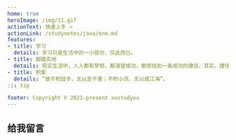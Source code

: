 ```yaml
---
home: true
heroImage: /img/11.gif
actionText: 快速上手 →
actionLink: /studynotes/java/one.md
features:
- title: 学习
  details: 学习只是生活中的一小部分，仅此而已。
- title: 脚踏实地
  details: 现实生活中，人人都有梦想，都渴望成功，都想找到一条成功的捷径。其实，捷径就在你的身边，那就是勤于积累，脚踏实地，积极肯干。
- title: 积累
  details: “故不积跬步，无以至千里；不积小流，无以成江海”。
::: tip 

footer: Copyright © 2021-present xustudyxu
---
```


## 给我留言

<Vssue title="Vssue Demo10"/>

